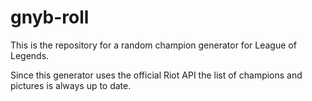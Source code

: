 # gnyb-roll
This is the repository for a random champion generator for League of Legends.

Since this generator uses the official Riot API the list of champions and pictures is always up to date.